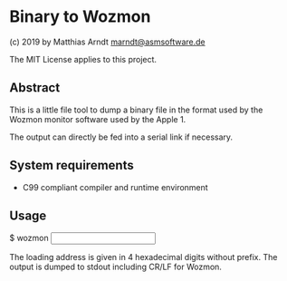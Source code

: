 # Binary to Wozmon

(c) 2019 by Matthias Arndt <marndt@asmsoftware.de>

The MIT License applies to this project.

## Abstract

This is a little file tool to dump a binary file in the format used by the 
Wozmon monitor software used by the Apple 1.

The output can directly be fed into a serial link if necessary.

## System requirements

- C99 compliant compiler and runtime environment

## Usage

$ wozmon <loading address> <input file>

The loading address is given in 4 hexadecimal digits without prefix.
The output is dumped to stdout including CR/LF for Wozmon.
